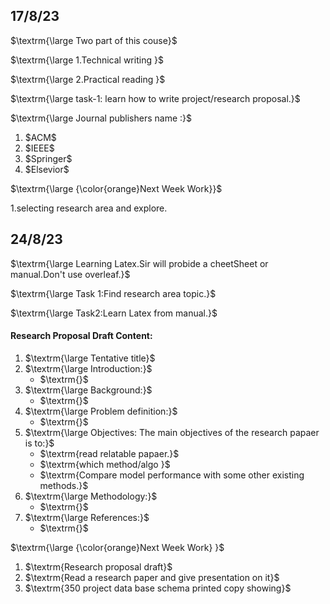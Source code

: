 ## 17/8/23
$\textrm{\large Two part of this couse}$

$\textrm{\large 1.Technical writing }$

$\textrm{\large 2.Practical reading }$

$\textrm{\large task-1: learn how to write project/research proposal.}$

$\textrm{\large Journal publishers name :}$
<ol>
  <li>$ACM$</li>
  <li>$IEEE$</li>
  <li>$Springer$</li>
   <li>$Elsevior$</li>
</ol>

$\textrm{\large {\color{orange}Next Week Work}}$

1.selecting research area and explore.
## 24/8/23

$\textrm{\large Learning Latex.Sir will probide a cheetSheet or manual.Don't use overleaf.}$

$\textrm{\large Task 1:Find research area topic.}$

$\textrm{\large Task2:Learn Latex from manual.}$

#### Research Proposal Draft Content:

<ol>
   <li>$\textrm{\large Tentative title}$
   
  </li>
  <li>$\textrm{\large Introduction:}$
   <ul>
     <li>$\textrm{}$</li>
   </ul>
  </li>
  <li>$\textrm{\large Background:}$
   <ul>
     <li>$\textrm{}$</li>
   </ul>
  </li>
  <li>$\textrm{\large Problem definition:}$
   <ul>
     <li>$\textrm{}$</li>
   </ul>
  </li>
  <li>$\textrm{\large Objectives: The main objectives of the research papaer is  to:}$
   <ul>
     <li>$\textrm{read relatable papaer.}$</li>
     <li>$\textrm{which method/algo }$</li>
     <li>$\textrm{Compare model performance with some other existing methods.}$</li>
   </ul>
  </li>
  <li>$\textrm{\large Methodology:}$
   <ul>
     <li>$\textrm{}$</li>
   </ul>
  </li>
  <li>$\textrm{\large References:}$
   <ul>
     <li>$\textrm{}$</li>
   </ul>
  </li>
</ol>

$\textrm{\large {\color{orange}Next Week Work} }$
<ol>
   <li>$\textrm{Research proposal draft}$</li>
   <li>$\textrm{Read a research paper and give presentation on it}$</li>
   <li>$\textrm{350 project data base schema printed copy showing}$</li>
</ol>
   



